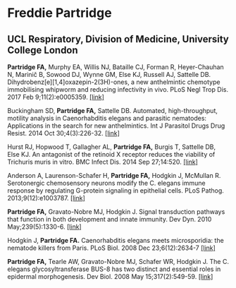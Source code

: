 # Freddie Partridge
## UCL Respiratory, Division of Medicine, University College London

**Partridge FA,** Murphy EA, Willis NJ, Bataille CJ, Forman R, Heyer-Chauhan N,
Marinič B, Sowood DJ, Wynne GM, Else KJ, Russell AJ, Sattelle DB.
Dihydrobenz[e][1,4]oxazepin-2(3H)-ones, a new anthelmintic chemotype immobilising
whipworm and reducing infectivity in vivo. PLoS Negl Trop Dis. 2017 Feb
9;11(2):e0005359.
[[link]](http://dx.doi.org/0.1371/journal.pntd.0005359)

Buckingham SD, **Partridge FA,** Sattelle DB. Automated, high-throughput, motility
analysis in Caenorhabditis elegans and parasitic nematodes: Applications in the
search for new anthelmintics. Int J Parasitol Drugs Drug Resist. 2014 Oct
30;4(3):226-32.
[[link]](http://dx.doi.org/10.1016/j.ijpddr.2014.10.004)

Hurst RJ, Hopwood T, Gallagher AL, **Partridge FA,** Burgis T, Sattelle DB, Else
KJ. An antagonist of the retinoid X receptor reduces the viability of Trichuris
muris in vitro. BMC Infect Dis. 2014 Sep 27;14:520.
[[link]](http://dx.doi.org/10.1186/1471-2334-14-520)

Anderson A, Laurenson-Schafer H, **Partridge FA,** Hodgkin J, McMullan R.
Serotonergic chemosensory neurons modify the C. elegans immune response by
regulating G-protein signaling in epithelial cells. PLoS Pathog.
2013;9(12):e1003787.
[[link]](http://dx.doi.org/10.1371/journal.ppat.1003787)

**Partridge FA,** Gravato-Nobre MJ, Hodgkin J. Signal transduction pathways that
function in both development and innate immunity. Dev Dyn. 2010
May;239(5):1330-6.
[[link]](http://dx.doi.org/10.1002/dvdy.22232)

Hodgkin J, **Partridge FA.** Caenorhabditis elegans meets microsporidia: the
nematode killers from Paris. PLoS Biol. 2008 Dec 23;6(12):2634-7
[[link]](http://dx.doi.org/10.1371/journal.pbio.1000005)

**Partridge FA,** Tearle AW, Gravato-Nobre MJ, Schafer WR, Hodgkin J. The C.
elegans glycosyltransferase BUS-8 has two distinct and essential roles in
epidermal morphogenesis. Dev Biol. 2008 May 15;317(2):549-59.
[[link]](http://dx.doi.org/10.1016/j.ydbio.2008.02.060)
